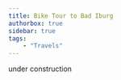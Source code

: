 ```yaml
---
title: Bike Tour to Bad Iburg
authorbox: true
sidebar: true
tags:
    - "Travels"
---
```


under construction